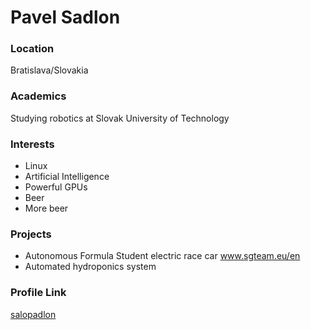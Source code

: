 # Pavel Sadlon

### Location

Bratislava/Slovakia

### Academics

Studying robotics at Slovak University of Technology

### Interests

- Linux
- Artificial Intelligence
- Powerful GPUs
- Beer
- More beer

### Projects

- Autonomous Formula Student electric race car www.sgteam.eu/en
- Automated hydroponics system

### Profile Link

[salopadlon](https://github.com/salopadlon)

